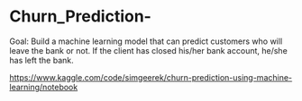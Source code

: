 # Churn_Prediction-
Goal: Build a machine learning model that can predict customers who will leave the bank or not. If the client has closed his/her bank account, he/she has left the bank.

https://www.kaggle.com/code/simgeerek/churn-prediction-using-machine-learning/notebook
